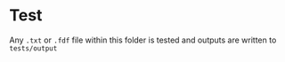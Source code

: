 # Test
Any `.txt` or `.fdf` file within this folder is tested and outputs are written to `tests/output`
